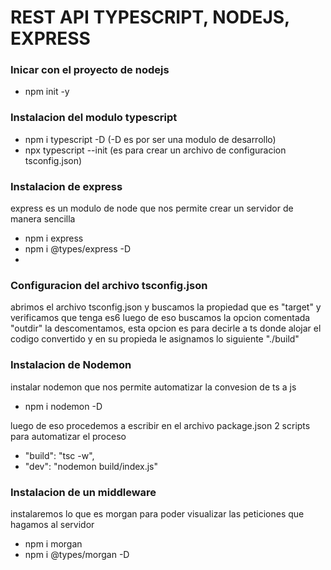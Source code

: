 # REST API TYPESCRIPT, NODEJS, EXPRESS

### Inicar con el proyecto de nodejs
- npm init -y

### Instalacion del modulo typescript
- npm i typescript -D (-D es por ser una modulo de desarrollo)
- npx typescript --init (es para crear un archivo de configuracion tsconfig.json)

### Instalacion de express 
express es un modulo de node que nos permite crear un servidor de manera sencilla
- npm i express 
- npm i @types/express -D
- 

### Configuracion del archivo tsconfig.json

abrimos el archivo tsconfig.json y buscamos la propiedad que es "target" y verificamos que tenga es6
luego de eso buscamos la opcion comentada "outdir" la descomentamos, esta opcion 
es para decirle a ts donde alojar el codigo convertido y en su propieda le asignamos lo siguiente "./build"

### Instalacion de Nodemon
instalar nodemon que nos permite automatizar la convesion de ts a js
- npm i nodemon -D

luego de eso procedemos a escribir en el archivo package.json 2 scripts para automatizar el proceso 
- "build": "tsc -w",
- "dev": "nodemon build/index.js"


### Instalacion de un middleware 
instalaremos lo que es morgan para poder visualizar las peticiones
que hagamos al servidor 
- npm i morgan
- npm i @types/morgan -D
